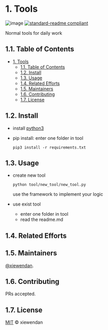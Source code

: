 # 1. Tools

![image](https://www.travis-ci.org/xiewendan/tools.svg?branch=master)
[![standard-readme compliant](https://img.shields.io/badge/readme%20style-standard-brightgreen.svg?style=flat-square)](https://github.com/RichardLitt/standard-readme)

Normal tools for daily work

## 1.1. Table of Contents

<!-- TOC -->

- [1. Tools](#1-tools)
    - [1.1. Table of Contents](#11-table-of-contents)
    - [1.2. Install](#12-install)
    - [1.3. Usage](#13-usage)
    - [1.4. Related Efforts](#14-related-efforts)
    - [1.5. Maintainers](#15-maintainers)
    - [1.6. Contributing](#16-contributing)
    - [1.7. License](#17-license)

<!-- /TOC -->


## 1.2. Install

* install [python3](https://www.python.org/downloads/)

* pip install: enter one folder in tool
  ```
  pip3 install -r requirements.txt
  ```

## 1.3. Usage

* create new tool
  ```
  python tool/new_tool/new_tool.py
  ```
  use the framework to implement your logic
  

* use exist tool
  * enter one folder in tool
  * read the readme.md

## 1.4. Related Efforts

## 1.5. Maintainers

[@xiewendan](https://github.com/xiewendan).

## 1.6. Contributing

PRs accepted.

## 1.7. License

[MIT](LICENSE) © xiewendan
